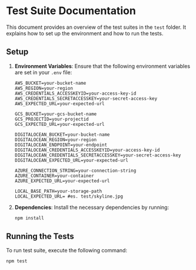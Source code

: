 # Test Suite Documentation

This document provides an overview of the test suites in the `test` folder. It explains how to set up the environment and how to run the tests.

## Setup

1. **Environment Variables**: Ensure that the following environment variables are set in your `.env` file:

    ```env
    AWS_BUCKET=your-bucket-name
    AWS_REGION=your-region
    AWS_CREDENTIALS_ACCESSKEYID=your-access-key-id
    AWS_CREDENTIALS_SECRETACCESSKEY=your-secret-access-key
    AWS_EXPECTED_URL=your-expected-url
    ```

    ```env
    GCS_BUCKET=your-gcs-bucket-name
    GCS_PROJECTID=your-projectid
    GCS_EXPECTED_URL=your-expected-url
    ```

   ```env
   DIGITALOCEAN_BUCKET=your-bucket-name
   DIGITALOCEAN_REGION=your-region
   DIGITALOCEAN_ENDPOINT=your-endpoint
   DIGITALOCEAN_CREDENTIALS_ACCESSKEYID=your-access-key-id
   DIGITALOCEAN_CREDENTIALS_SECRETACCESSKEY=your-secret-access-key
   DIGITALOCEAN_EXPECTED_URL=your-expected-url
   ```

    ```env
    AZURE_CONNECTION_STRING=your-connection-string
    AZURE_CONTAINER=your-container
    AZURE_EXPECTED_URL=your-expected-url
    ```

    ```env
    LOCAL_BASE_PATH=your-storage-path
    LOCAL_EXPECTED_URL= #es. test/skyline.jpg
    ```

2. **Dependencies**: Install the necessary dependencies by running:

    ```sh
    npm install
    ```

## Running the Tests

To run test suite, execute the following command:

```sh
npm test
```

